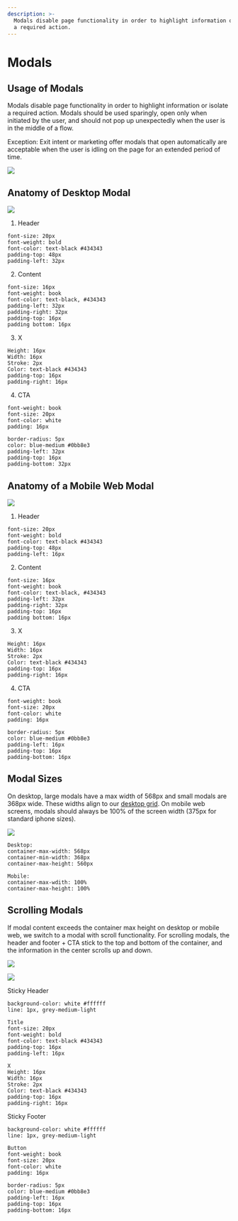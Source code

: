 ```yaml
---
description: >-
  Modals disable page functionality in order to highlight information or isolate
  a required action.
---
```


# Modals

## Usage of Modals

Modals disable page functionality in order to highlight information or isolate a required action. Modals should be used sparingly, open only when initiated by the user, and should not pop up unexpectedly when the user is in the middle of a flow. 

Exception: Exit intent or marketing offer modals that open automatically are acceptable when the user is idling on the page for an extended period of time.

![](../.gitbook/assets/modals-overview.png)

## Anatomy of Desktop Modal

![](../.gitbook/assets/anatomy-of-modal.png)

1. Header

```text
font-size: 20px
font-weight: bold
font-color: text-black #434343
padding-top: 48px
padding-left: 32px
```

2. Content

```text
font-size: 16px
font-weight: book
font-color: text-black, #434343
padding-left: 32px
padding-right: 32px
padding-top: 16px
padding bottom: 16px
```

3. X

```text
Height: 16px
Width: 16px
Stroke: 2px
Color: text-black #434343
padding-top: 16px
padding-right: 16px
```

4. CTA

```text
font-weight: book
font-size: 20px
font-color: white
padding: 16px

border-radius: 5px
color: blue-medium #0bb8e3
padding-left: 32px
padding-top: 16px
padding-bottom: 32px
```

## Anatomy of a Mobile Web Modal

![](../.gitbook/assets/anatomy-of-mweb-modal.png)

1. Header

```text
font-size: 20px
font-weight: bold
font-color: text-black #434343
padding-top: 48px
padding-left: 16px
```

2. Content

```text
font-size: 16px
font-weight: book
font-color: text-black, #434343
padding-left: 32px
padding-right: 32px
padding-top: 16px
padding bottom: 16px
```

3. X

```text
Height: 16px
Width: 16px
Stroke: 2px
Color: text-black #434343
padding-top: 16px
padding-right: 16px
```

4. CTA

```text
font-weight: book
font-size: 20px
font-color: white
padding: 16px

border-radius: 5px
color: blue-medium #0bb8e3
padding-left: 16px
padding-top: 16px
padding-bottom: 16px
```

## Modal Sizes

On desktop, large modals have a max width of 568px and small modals are 368px wide. These widths align to our [desktop grid](grid-and-layout.md). On mobile web screens, modals should always be 100% of the screen width \(375px for standard iphone sizes\). 

![](../.gitbook/assets/desktop-sizes%20%281%29.png)

```text
Desktop:
container-max-width: 568px
container-min-width: 368px
container-max-height: 560px

Mobile:
container-max-wdith: 100% 
container-max-height: 100%
```

## Scrolling Modals

If modal content exceeds the container max height on desktop or mobile web, we switch to a modal with scroll functionality. For scrolling modals, the header and footer + CTA stick to the top and bottom of the container, and the information in the center scrolls up and down. 

![](../.gitbook/assets/scrolling-modals.png)

![](../.gitbook/assets/ezgif.com-crop.gif)

Sticky Header

```text
background-color: white #ffffff
line: 1px, grey-medium-light

Title
font-size: 20px
font-weight: bold
font-color: text-black #434343
padding-top: 16px
padding-left: 16px

X
Height: 16px
Width: 16px
Stroke: 2px
Color: text-black #434343
padding-top: 16px
padding-right: 16px
```

Sticky Footer

```text
background-color: white #ffffff
line: 1px, grey-medium-light

Button
font-weight: book
font-size: 20px
font-color: white
padding: 16px

border-radius: 5px
color: blue-medium #0bb8e3
padding-left: 16px
padding-top: 16px
padding-bottom: 16px
```

